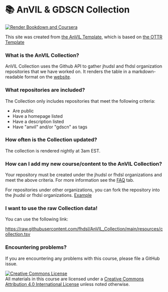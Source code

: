 
# 📚 AnVIL & GDSCN Collection

[![Render Bookdown and Coursera](https://github.com/jhudsl/OTTR_Template/actions/workflows/render-all.yml/badge.svg)](https://github.com/jhudsl/OTTR_Template/actions/workflows/render-all.yml)

This site was created from [the AnVIL Template](https://github.com/jhudsl/AnVIL_bookdown_style), which is based on [the OTTR Template](https://github.com/jhudsl/OTTR_Template)

### What is the AnVIL Collection?

AnVIL Collection uses the Github API to gather jhudsl and fhdsl organization repositories that we have worked on. It renders the table in a markdown-readable format on the [website](https://hutchdatascience.org/DaSL_Collection).

### What repositories are included?

The Collection only includes repositories that meet the following criteria:

-   Are public
-   Have a homepage listed
-   Have a description listed
-   Have "anvil" and/or "gdscn" as tags

### How often is the Collection updated?

The collection is rendered nightly at 3am EST.

### How can I add my new course/content to the AnVIL Collection?

Your repository must be created under the jhudsl or fhdsl organizations and meet the above criteria. For more information see the [FAQ](https://hutchdatascience.org/DaSL_Collection/faq/) tab.

For repositories under other organizations, you can fork the repository into the jhudsl or fhdsl organizations. [Example](https://github.com/fhdsl/Data-Wrangling)

### I want to use the raw Collection data!

You can use the following link:

<https://raw.githubusercontent.com/fhdsl/AnVIL_Collection/main/resources/collection.tsv>

### Encountering problems?

If you are encountering any problems with this course, please file a GitHub issue.

<a rel="license" href="http://creativecommons.org/licenses/by/4.0/"><img alt="Creative Commons License" style="border-width:0" src="https://i.creativecommons.org/l/by/4.0/88x31.png" /></a><br />All materials in this course are licensed under a <a rel="license" href="http://creativecommons.org/licenses/by/4.0/">Creative Commons Attribution 4.0 International License</a> unless noted otherwise.
